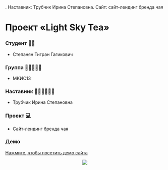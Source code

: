 # 
. Наставник: Трубчик Ирина Степановна. Сайт: сайт-лендинг бренда чая

# Проект «Light Sky Tea»

### Студент 👨‍🎓
- Степанян Тигран Гагикович
### Группа 👩‍🦰👨‍🦱🧑
- МКИС13
### Наставник 👩🏻‍🏫👨🏻‍🏫
- Трубчик Ирина Степановна
### Проект 💻
- Cайт-лендинг бренда чая

### Демо

<a href="https://department-of-media-technology-dstu.github.io/Light-Sky-Tea/">Нажмите, чтобы посетить демо сайта

<p align="center">
  <a href="https://department-of-media-technology-dstu.github.io/Light-Sky-Tea/">
    <img src="https://image.thum.io/get/maxAge/12/width/700/https://department-of-media-technology-dstu.github.io/Light-Sky-Tea/">
